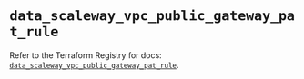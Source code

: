 # `data_scaleway_vpc_public_gateway_pat_rule`

Refer to the Terraform Registry for docs: [`data_scaleway_vpc_public_gateway_pat_rule`](https://registry.terraform.io/providers/scaleway/scaleway/2.59.0/docs/data-sources/vpc_public_gateway_pat_rule).
